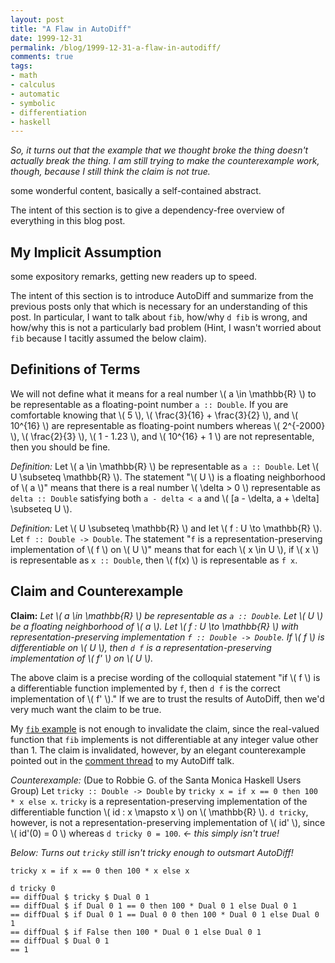 ```yaml
---
layout: post
title: "A Flaw in AutoDiff"
date: 1999-12-31
permalink: /blog/1999-12-31-a-flaw-in-autodiff/
comments: true
tags:
- math
- calculus
- automatic
- symbolic
- differentiation
- haskell
---
```


_So, it turns out that the example that we thought broke the thing doesn't actually break the thing. I am still trying to make the counterexample work, though, because I still think the claim is not true._

some wonderful content, basically a self-contained abstract.

The intent of this section is to give a dependency-free overview of everything in this blog post.

<!--break-->

## My Implicit Assumption

some expository remarks, getting new readers up to speed.

The intent of this section is to introduce AutoDiff and summarize from the previous posts only that which is necessary for an understanding of this post. In particular, I want to talk about `fib`, how/why `d fib` is wrong, and how/why this is not a particularly bad problem (Hint, I wasn't worried about `fib` because I tacitly assumed the below claim).

## Definitions of Terms

We will not define what it means for a real number \\( a \in \mathbb{R} \\) to be representable as a floating-point number `a :: Double`. If you are comfortable knowing that \\( 5 \\), \\( \frac{3}{16} + \frac{3}{2} \\), and \\( 10^{16} \\) are representable as floating-point numbers whereas \\( 2^{-2000} \\), \\( \frac{2}{3} \\), \\( 1 - 1.23 \\), and \\( 10^{16} + 1 \\) are not representable, then you should be fine.

*Definition:* Let \\( a \in \mathbb{R} \\) be representable as `a :: Double`. Let \\( U \subseteq \mathbb{R} \\). The statement "\\( U \\) is a floating neighborhood of \\( a \\)" means that there is a real number \\( \delta > 0 \\) representable as `delta :: Double` satisfying both `a - delta < a` and \\( [a - \delta, a + \delta] \subseteq U \\).

*Definition:* Let \\( U \subseteq \mathbb{R} \\) and let \\( f : U \to \mathbb{R} \\). Let `f :: Double -> Double`. The statement "`f` is a representation-preserving implementation of \\( f \\) on \\( U \\)" means that for each \\( x \in U \\), if \\( x \\) is representable as `x :: Double`, then \\( f(x) \\) is representable as `f x`.

## Claim and Counterexample

**Claim:** _Let \\( a \in \mathbb{R} \\) be representable as `a :: Double`. Let \\( U \\) be a floating neighborhood of \\( a \\). Let \\( f : U \to \mathbb{R} \\) with representation-preserving implementation `f :: Double -> Double`. If \\( f \\) is differentiable on \\( U \\), then `d f` is a representation-preserving implementation of \\( f' \\) on \\( U \\)._

The above claim is a precise wording of the colloquial statement "if \\( f \\) is a differentiable function implemented by `f`, then `d f` is the correct implementation of \\( f' \\)." If we are to trust the results of AutoDiff, then we'd very much want the claim to be true.

My [`fib` example][2] is not enough to invalidate the claim, since the real-valued function that `fib` implements is not differentiable at any integer value other than 1. The claim is invalidated, however, by an elegant counterexample pointed out in the [comment thread][1] to my AutoDiff talk.

*Counterexample:* (Due to Robbie G. of the Santa Monica Haskell Users Group) Let `tricky :: Double -> Double` by `tricky x = if x == 0 then 100 * x else x`. `tricky` is a representation-preserving implementation of the differentiable function \\( id : x \mapsto x \\) on \\( \mathbb{R} \\). `d tricky`, however, is not a representation-preserving implementation of \\( id' \\), since \\( id'(0) = 0 \\) whereas `d tricky 0 = 100`. _<- this simply isn't true!_

_Below: Turns out `tricky` still isn't tricky enough to outsmart AutoDiff!_

```
tricky x = if x == 0 then 100 * x else x

d tricky 0
== diffDual $ tricky $ Dual 0 1
== diffDual $ if Dual 0 1 == 0 then 100 * Dual 0 1 else Dual 0 1
== diffDual $ if Dual 0 1 == Dual 0 0 then 100 * Dual 0 1 else Dual 0 1
== diffDual $ if False then 100 * Dual 0 1 else Dual 0 1
== diffDual $ Dual 0 1
== 1
```

  [1]: http://www.meetup.com/santa-monica-haskell/events/231209938/
  [2]: http://github.com/friedbrice/AutoDiff/blob/master/src/Examples.hs
